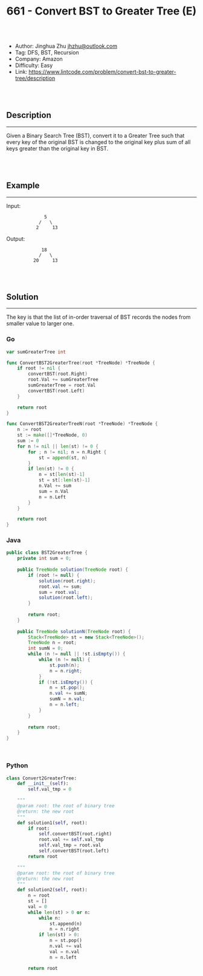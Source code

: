 # <center>661 - Convert BST to Greater Tree (E)</center> 



<br></br>

* Author: Jinghua Zhu <jhzhu@outlook.com>
* Tag: DFS, BST, Recursion
* Company: Amazon
* Difficulty: Easy
* Link: https://www.lintcode.com/problem/convert-bst-to-greater-tree/description

<br></br>



## Description
----
Given a Binary Search Tree (BST), convert it to a Greater Tree such that every key of the original BST is changed to the original key plus sum of all keys greater than the original key in BST.

<br></br>



## Example
----
Input:
```
              5
            /   \
           2     13
```

Output:
```
             18
            /   \
          20     13
```

<br></br>



## Solution
----
The key is that the list of in-order traversal of BST records the nodes from smaller value to larger one.


### Go
```go
var sumGreaterTree int

func ConvertBST2GreaterTree(root *TreeNode) *TreeNode {
	if root != nil {
		convertBST(root.Right)
		root.Val += sumGreaterTree
		sumGreaterTree = root.Val
		convertBST(root.Left)
	}

	return root
}
```

```go
func ConvertBST2GreaterTreeN(root *TreeNode) *TreeNode {
	n := root
	st := make([]*TreeNode, 0)
	sum := 0
	for n != nil || len(st) != 0 {
		for ; n != nil; n = n.Right {
			st = append(st, n)
		}
		if len(st) != 0 {
			n = st[len(st)-1]
			st = st[:len(st)-1]
			n.Val += sum
			sum = n.Val
			n = n.Left
		}
	}

	return root
}
```


### Java
```java
public class BST2GreaterTree {
	private int sum = 0;
	
	public TreeNode solution(TreeNode root) {
        if (root != null) {
        	solution(root.right);
            root.val += sum;
            sum = root.val;
            solution(root.left);
        }
        
        return root;
    }
	
	public TreeNode solutionN(TreeNode root) {
        Stack<TreeNode> st = new Stack<TreeNode>();
        TreeNode n = root;
        int sumN = 0;
        while (n != null || !st.isEmpty()) {
            while (n != null) {
                st.push(n);
                n = n.right;
            }
            if (!st.isEmpty()) {
                n = st.pop();
                n.val += sumN;
                sumN = n.val;
                n = n.left;
            }
        }
        
        return root;
    }
}
```

<br>


### Python
```python
class Convert2GreaterTree:
    def __init__(self):
        self.val_tmp = 0

    """
    @param root: the root of binary tree
    @return: the new root
    """
    def solution1(self, root):
        if root:
            self.convertBST(root.right)
            root.val += self.val_tmp
            self.val_tmp = root.val
            self.convertBST(root.left)
        return root

    """
    @param root: the root of binary tree
    @return: the new root
    """
    def solution2(self, root):
        n = root
        st = []
        val = 0
        while len(st) > 0 or n:
            while n:
                st.append(n)
                n = n.right
            if len(st) > 0:
                n = st.pop()
                n.val += val
                val = n.val
                n = n.left

        return root
```